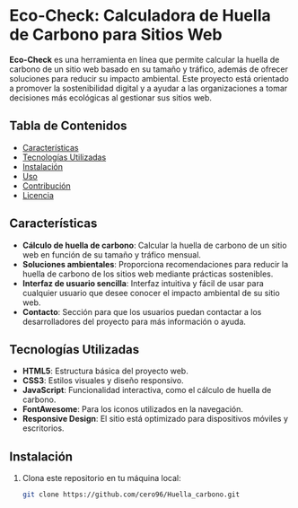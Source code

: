 # Eco-Check: Calculadora de Huella de Carbono para Sitios Web

**Eco-Check** es una herramienta en línea que permite calcular la huella de carbono de un sitio web basado en su tamaño y tráfico, además de ofrecer soluciones para reducir su impacto ambiental. Este proyecto está orientado a promover la sostenibilidad digital y a ayudar a las organizaciones a tomar decisiones más ecológicas al gestionar sus sitios web.

## Tabla de Contenidos

- [Características](#características)
- [Tecnologías Utilizadas](#tecnologías-utilizadas)
- [Instalación](#instalación)
- [Uso](#uso)
- [Contribución](#contribución)
- [Licencia](#licencia)

## Características

- **Cálculo de huella de carbono**: Calcular la huella de carbono de un sitio web en función de su tamaño y tráfico mensual.
- **Soluciones ambientales**: Proporciona recomendaciones para reducir la huella de carbono de los sitios web mediante prácticas sostenibles.
- **Interfaz de usuario sencilla**: Interfaz intuitiva y fácil de usar para cualquier usuario que desee conocer el impacto ambiental de su sitio web.
- **Contacto**: Sección para que los usuarios puedan contactar a los desarrolladores del proyecto para más información o ayuda.

## Tecnologías Utilizadas

- **HTML5**: Estructura básica del proyecto web.
- **CSS3**: Estilos visuales y diseño responsivo.
- **JavaScript**: Funcionalidad interactiva, como el cálculo de huella de carbono.
- **FontAwesome**: Para los iconos utilizados en la navegación.
- **Responsive Design**: El sitio está optimizado para dispositivos móviles y escritorios.

## Instalación

1. Clona este repositorio en tu máquina local:
   ```bash
   git clone https://github.com/cero96/Huella_carbono.git
